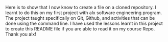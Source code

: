 Here is to show that I now know to create a file on a cloned repository.
I learnt to do this on my first project with alx software engineering program.
The project taught specifically on Git, Github, and activities that can be done using the command line.
I have used the lessons learnt in this project to create this README file if you are able to read it on my course Repo.
Thank you alx!
